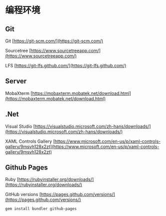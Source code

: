 # 编程环境

## Git

Git [https://git-scm.com/](https://git-scm.com/)

Sourcetree [https://www.sourcetreeapp.com/](https://www.sourcetreeapp.com/)

LFS [https://git-lfs.github.com/](https://git-lfs.github.com/)

## Server

MobaXterm [https://mobaxterm.mobatek.net/download.html](https://mobaxterm.mobatek.net/download.html)

## .Net

Visual Studio [https://visualstudio.microsoft.com/zh-hans/downloads/](https://visualstudio.microsoft.com/zh-hans/downloads/)

XAML Controls Gallery [https://www.microsoft.com/en-us/p/xaml-controls-gallery/9msvh128x2zt](https://www.microsoft.com/en-us/p/xaml-controls-gallery/9msvh128x2zt)

## Github Pages

Ruby [https://rubyinstaller.org/downloads/](https://rubyinstaller.org/downloads/)

GitHub versions [https://pages.github.com/versions/](https://pages.github.com/versions/)

```text
gem install bundler github-pages
```



